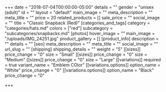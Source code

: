 +++
date = "2018-07-04T00:00:00-05:00"
details = ""
gender = "unisex (adult)"
id = ""
layout = "default"
main_image = ""
meta_description = ""
meta_title = ""
price = 20
related_products = []
sale_price = ""
social_image = ""
title = "Classic Snapback (Red)"
[categories_and_tags]
category = "categories/hats.md"
colors = ["red"]
subcategory = "subcategories/snapbacks.md"
[photos]
hover_image = ""
main_image = "/uploads/IMG_24251.jpg"
product_gallery = []
[product_info]
description = ""
details = ""
[seo]
meta_description = ""
meta_title = ""
social_image = ""
url_slug = ""
[shipping]
shipping_details = ""
weight = "5"
[[sizes]]
price_change = "0"
size = "Small"
[[sizes]]
price_change = "0"
size = "Medium"
[[sizes]]
price_change = "0"
size = "Large"
[[variations]]
required = true
variant_name = "Emblem COlor"
[[variations.options]]
option_name = "White"
price_change = "0"
[[variations.options]]
option_name = "Black"
price_change = "0"

+++

